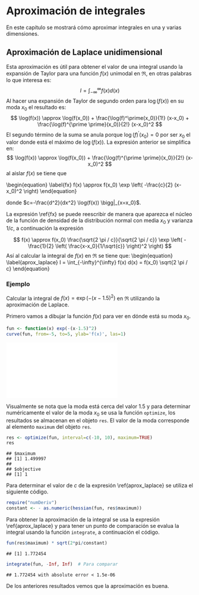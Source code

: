 # Aproximación de integrales

En este capítulo se mostrará cómo aproximar integrales en una y varias dimensiones.

## Aproximación de Laplace unidimensional
Esta aproximación es útil para obtener el valor de una integral usando la expansión de Taylor para una función $f(x)$ unimodal en $\Re$, en otras palabras lo que interesa es:
$$ I = \int_{-\infty}^{\infty} f(x) d(x)$$
Al hacer una expansión de Taylor de segundo orden para $\log(f(x))$ en su moda $x_0$ el resultado es:
$$ \log(f(x)) \approx \log(f(x_0)) + \frac{\log(f)^\prime(x_0)}{1!} (x-x_0) + \frac{\log(f)^{\prime \prime}(x_0)}{2!} (x-x_0)^2 $$
El segundo término de la suma se anula porque $\log(f)^\prime(x_0)=0$ por ser $x_0$ el valor donde está el máximo de $\log(f(x))$. La expresión anterior se simplifica en:
$$ \log(f(x)) \approx \log(f(x_0)) + \frac{\log(f)^{\prime \prime}(x_0)}{2!} (x-x_0)^2 $$
al aislar $f(x)$ se tiene que

\begin{equation} \label{fx}
f(x) \approx f(x_0)  \exp \left( -\frac{c}{2} (x-x_0)^2 \right)
\end{equation}

donde $c=-\frac{d^2}{dx^2} \log(f(x)) \bigg|_{x=x_0}$.

La expresión \ref{fx} se puede reescribir de manera que aparezca el núcleo de la función de densidad de la distribución normal con media $x_0$ y varianza $1/c$, a continuación la expresión

$$
f(x) \approx f(x_0) \frac{\sqrt{2 \pi / c}}{\sqrt{2 \pi / c}}  \exp \left( -\frac{1}{2} \left( \frac{x-x_0}{1/\sqrt{c}} \right)^2 \right)
$$
Así al calcular la integral de $f(x)$ en $\Re$ se tiene que:
\begin{equation} \label{aprox_laplace}
I = \int_{-\infty}^{\infty} f(x) d(x) = f(x_0) \sqrt{2 \pi / c}
\end{equation}

### Ejemplo
Calcular la integral de $f(x)=\exp \left( -(x-1.5)^2 \right)$ en $\Re$ utilizando la aproximación de Laplace.

Primero vamos a dibujar la función $f(x)$ para ver en dónde está su moda $x_0$.

```r
fun <- function(x) exp(-(x-1.5)^2)
curve(fun, from=-5, to=5, ylab='f(x)', las=1)
```

![(\#fig:unnamed-chunk-1)Perfil de la función f(x).](11_Aprox_Int_files/figure-latex/unnamed-chunk-1-1.pdf) 

Visualmente se nota que la moda está cerca del valor 1.5 y para determinar numéricamente el valor de la moda $x_0$ se usa la función `optimize`, los resultados se almacenan en el objeto `res`. El valor de la moda corresponde al elemento `maximum` del objeto `res`.

```r
res <- optimize(fun, interval=c(-10, 10), maximum=TRUE)
res
```

```
## $maximum
## [1] 1.499997
## 
## $objective
## [1] 1
```
Para determinar el valor de $c$ de la expresión \ref{aprox_laplace} se utiliza el siguiente código.

```r
require("numDeriv")
constant <- - as.numeric(hessian(fun, res$maximum))
```
Para obtener la aproximación de la integral se usa la expresión \ref{aprox_laplace} y para tener un punto de comparación se evalua la integral usando la función `integrate`, a continuación el código.

```r
fun(res$maximum) * sqrt(2*pi/constant)
```

```
## [1] 1.772454
```

```r
integrate(fun, -Inf, Inf)  # Para comparar
```

```
## 1.772454 with absolute error < 1.5e-06
```
De los anteriores resultados vemos que la aproximación es buena.



